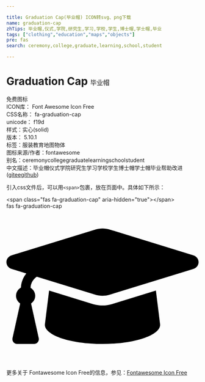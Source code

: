 ```yaml
---

title: Graduation Cap(毕业帽) ICON转svg、png下载
name: graduation-cap
zhTips: 毕业帽,仪式,学院,研究生,学习,学校,学生,博士帽,学士帽,毕业
tags: ["clothing","education","maps","objects"]
pre: fas
search: ceremony,college,graduate,learning,school,student

---
```


# Graduation Cap  <small style="font-size: 60%;font-weight: 100">毕业帽</small>


<div class="detail-page">
<p>
<span><span class="badge-success badge">免费图标</span> </span>
<br/>
<span>
ICON库：
<span class="badge-secondary badge">Font Awesome Icon Free</span> 
</span>
<br/>
<span>
CSS名称：
<span class="badge-secondary badge">fa-graduation-cap</span> 
</span>
<br/>
<span>
unicode：
<span class="badge-secondary badge">f19d</span> 
<copy-btn content='f19d' btn-title=""></copy-btn>
<copy-btn :content='String.fromCodePoint(parseInt("f19d", 16))' btn-title="复制U"></copy-btn>
</span><br/><span>样式：<span class="badge-light badge">实心(solid)</span></span>
<br/>
<span>
版本：
<span class="badge-secondary badge">5.10.1</span> 
</span><br/><span>标签：<span class="badge-light badge"><router-link to="/tags/clothing.html">服装</router-link></span><span class="badge-light badge"><router-link to="/tags/education.html">教育</router-link></span><span class="badge-light badge"><router-link to="/tags/maps.html">地图</router-link></span><span class="badge-light badge"><router-link to="/tags/objects.html">物体</router-link></span></span>
<br/>
<span>图标来源/作者：<span class="badge-light badge">fontawesome</span></span> 
<br/>
<span>别名：<span class="badge-light badge">ceremony</span><span class="badge-light badge">college</span><span class="badge-light badge">graduate</span><span class="badge-light badge">learning</span><span class="badge-light badge">school</span><span class="badge-light badge">student</span></span><br/><span class="zh-detail">中文描述：<span class="badge-primary badge">毕业帽</span><span class="badge-primary badge">仪式</span><span class="badge-primary badge">学院</span><span class="badge-primary badge">研究生</span><span class="badge-primary badge">学习</span><span class="badge-primary badge">学校</span><span class="badge-primary badge">学生</span><span class="badge-primary badge">博士帽</span><span class="badge-primary badge">学士帽</span><span class="badge-primary badge">毕业</span><span class="help-link"><span>帮助改进</span>(<a href="https://gitee.com/liuwave/icon-helper/edit/master/json/fontawesome/solid/graduation-cap.json" target="_blank" rel="noopener noreferrer">gitee</a><a href="https://github.com/liuwave/icon-helper/edit/master/json/fontawesome/solid/graduation-cap.json" target="_blank" rel="noopener noreferrer">github</a></span>)</span><br/>
</p>
</div>
<div class="alert alert-dark">
  <i class="fas fa-graduation-cap fa-xs"></i>
  <i class="fas fa-graduation-cap fa-sm"></i>
  <i class="fas fa-graduation-cap fa-lg"></i>
  <i class="fas fa-graduation-cap fa-2x"></i>
  <i class="fas fa-graduation-cap fa-3x"></i>
  <i class="fas fa-graduation-cap fa-5x"></i>
  <i class="fas fa-graduation-cap fa-7x"></i>
</div>
<div>
  <p>引入css文件后，可以用<code>&lt;span&gt;</code>包裹，放在页面中。具体如下所示：    
  </p>
  <div class="alert alert-primary" style="font-size: 14px">
    &lt;span class="fas fa-graduation-cap" aria-hidden="true"&gt;&lt;/span&gt;
    <copy-btn content='<span class="fas fa-graduation-cap" aria-hidden="true"></span>'></copy-btn>
  </div>
  <div class="alert alert-secondary">
    <i class="fas fa-graduation-cap"
    style="font-size: 24px"
    aria-hidden="true"></i> fas fa-graduation-cap
    <copy-btn content="fas fa-graduation-cap" btn-title="复制图标名称"></copy-btn>
  </div>
</div>
<div id="svg" class="svg-wrap">
<svg xmlns="http://www.w3.org/2000/svg" viewBox="0 0 640 512"><path d="M622.34 153.2L343.4 67.5c-15.2-4.67-31.6-4.67-46.79 0L17.66 153.2c-23.54 7.23-23.54 38.36 0 45.59l48.63 14.94c-10.67 13.19-17.23 29.28-17.88 46.9C38.78 266.15 32 276.11 32 288c0 10.78 5.68 19.85 13.86 25.65L20.33 428.53C18.11 438.52 25.71 448 35.94 448h56.11c10.24 0 17.84-9.48 15.62-19.47L82.14 313.65C90.32 307.85 96 298.78 96 288c0-11.57-6.47-21.25-15.66-26.87.76-15.02 8.44-28.3 20.69-36.72L296.6 284.5c9.06 2.78 26.44 6.25 46.79 0l278.95-85.7c23.55-7.24 23.55-38.36 0-45.6zM352.79 315.09c-28.53 8.76-52.84 3.92-65.59 0l-145.02-44.55L128 384c0 35.35 85.96 64 192 64s192-28.65 192-64l-14.18-113.47-145.03 44.56z"/></svg>
</div>
<detail full-name='fa-graduation-cap'></detail>
    
<div><p>更多关于  Fontawesome Icon Free的信息，参见：<a target="_blank" href="https://iconhelper.cn/fontawesome.html">Fontawesome Icon Free</a>
</p></div>
